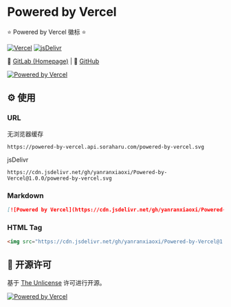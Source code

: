 # Powered by Vercel

⭐ Powered by Vercel 徽标 ⭐

[![Vercel](https://vercel-badge.api.soraharu.com/?app=powered-by-vercel)](https://gitlab.soraharu.com/XiaoXi/Vercel-Badge) [![jsDelivr](https://data.jsdelivr.com/v1/package/gh/yanranxiaoxi/Powered-by-Vercel/badge?style=rounded)](https://www.jsdelivr.com/package/gh/yanranxiaoxi/Powered-by-Vercel)

🔗 [GitLab (Homepage)](https://gitlab.soraharu.com/XiaoXi/Powered-by-Vercel) | 🔗 [GitHub](https://github.com/yanranxiaoxi/Powered-by-Vercel)

[![Powered by Vercel](https://powered-by-vercel.api.soraharu.com/powered-by-vercel.svg)](https://vercel.com/)

## ⚙️ 使用

### URL

无浏览器缓存

```
https://powered-by-vercel.api.soraharu.com/powered-by-vercel.svg
```

jsDelivr

```
https://cdn.jsdelivr.net/gh/yanranxiaoxi/Powered-by-Vercel@1.0.0/powered-by-vercel.svg
```

### Markdown

```markdown
[![Powered by Vercel](https://cdn.jsdelivr.net/gh/yanranxiaoxi/Powered-by-Vercel@1.0.0/powered-by-vercel.svg)](https://vercel.com/)
```

### HTML Tag

```html
<img src="https://cdn.jsdelivr.net/gh/yanranxiaoxi/Powered-by-Vercel@1.0.0/powered-by-vercel.svg" alt="Powered by Vercel" width="212" height="44" />
```

## 📜 开源许可

基于 [The Unlicense](https://choosealicense.com/licenses/unlicense/) 许可进行开源。

[![Powered by Vercel](https://powered-by-vercel.api.soraharu.com/powered-by-vercel.svg)](https://vercel.com/)
